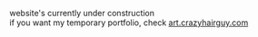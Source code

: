 website's currently under construction  
if you want my temporary portfolio, check [art.crazyhairguy.com](https://art.crazyhairguy.com/)
